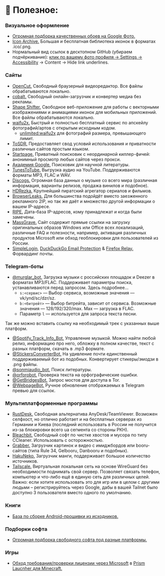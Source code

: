 # 🌠 Полезное:

### Визуальное оформление

* [Огромная подборка качественных обоев на Google Фото.](https://photos.google.com/share/AF1QipOIcbtWWVSIYkq21nNYNLOwzCdIhQWlJetX2qT-5XZMQuKinJa8pyboRc9j-gL2aA?pli=1&key=OXI4MUxma3dHUEtoMFJIOEMwQ1JBYWFVY0sxQVZR)
* [Icon Archive.](https://iconarchive.com/) Большая и бесплатная библиотека иконок в форматах .ico/.png.
* Нормальный вид ссылок в десктопном GitHub (убираем подчёркивание): [клик по вашему фото профиля → Settings → Accessibility](https://github.com/settings/accessibility) → Content → Hide link underlines.

### Сайты

* [OpenCut.](https://opencut.app) Свободный браузерный видеоредактор. Все файлы обрабатываются локально.
* [cobalt.](https://cobalt.tools) Свободный онлайн-загрузчик и конвертер медиа без рекламы.
* [Shape Shifter.](https://shapeshifter.design) Свободное веб-приложение для работы с векторными изображениями и анимациями иконок для мобильных приложений. Все файлы обрабатываются локально.
* [waifu2x.](https://waifu2x.udp.jp) Быстрый и полностью бесплатный сервис по апскейлу фотографий/артов с открытым исходным кодом.
  * [unlimited:waifu2x](https://unlimited.waifu2x.net) для фотографий размера, превышающего лимит.
* [ToSDR.](https://tosdr.org) Предоставляет свод условий использования и приватности различных сайтов простым языком.
* [Startpage.](https://startpage.com) Приватный поисковик с неординарной киллер-фичей: анонимный просмотр любых сайтов через прокси.
* [Академия Google.](https://scholar.google.com) Поисковик для научной литературы.
* [TunesToTube.](https://www.tunestotube.com) Выгрузка аудио на YouTube. Поддерживаются форматы MP3, FLAC и WAV.
* [Discogs.](https://discogs.com) Огромная база данных о музыке со всего мира (различная информация, варианты релизов, продажа винилов и подобное).
* [HDRezka.](https://hdrezka.co) Крупнейший пиратский агрегатор сериалов и фильмов.
* [BrowserLeaks.](https://browserleaks.com) Для большинства подойдёт вместо заезженного рекламного 2IP, но так же даёт и множество другой информации о вашем IP-адресе.
* [RIPE.](https://apps.db.ripe.net/db-web-ui/query) Дата-база IP-адресов, кому принадлежат и когда были замечены.
* [MassGrave.](https://massgrave.dev) Cайт содержит прямые ссылки на загрузку оригинальных образов Windows или Office всех локализаций, различные FAQ и полезности, например, активация различных продуктов Microsoft или обход геоблокировки для пользователей из России.
* [SimpleLogin,](https://simplelogin.io) [DuckDuckGo Email Protection](https://duckduckgo.com/email) & [Firefox Relay.](https://relay.firefox.com) Форвардинг почты.

### Telegram-боты

* [@murglar_bot.](https://t.me/murglar_bot) Загрузка музыки с российских площадок и Deezer в форматах MP3/FLAC. Поддерживает параметры поиска, устанавливаются перед запросом. Здесь подробнее...  
  * `s:<сервис>` — Выбор сервиса, возможные значения — vk/ynd/sc/dzr/sz.  
  * `b:<битрейт>` — Выбор битрейта, зависит от сервиса. Возможные значения — 128/192/320/max. Max — загрузка в FLAC.  
  * Параметр `l` — используется для запроса текста песни.  

Так же можно вставить ссылку на необходимый трек с указанных выше платформ.

* [@Spotify_Track_Info_Bot.](https://t.me/Spotify_Track_Info_Bot) Управление музыкой. Можно найти любой релиз, информацию про него, обложку в полном качестве, текст с разных платформ, скачать в .mp3 формате.
* [@StickersConverterBot.](https://t.me/StickersConverterBot) На удивление почти единственный поддерживаемый бот из подобных. Конвертирует стикеры/эмодзи в .png файлы.
* [@sonmiaudio_bot.](https://t.me/sonmiaudio_boy) Поиск литературы.
* [@orforobot.](https://t.me/orforobot) Проверка текста на орфографические ошибки.
* [@GetBridgesBot.](https://t.me/GetBridgesBot) Запрос мостов для доступа в Tor.
* [@WebpageBot.](https://t.me/WebpageBot) Ручное обновление отображаемых в Telegram превью для ссылок.

### Мультиплатформенные программы
* [RustDesk.](https://rustdesk.com/) Свободная альтернатива AnyDesk/TeamViewer. Возможен селфхост, но отлично работает и на бесплатных серверах из Германии и Киева (последний использовать в России не получится из-за блокировки всего ua сегмента со стороны РКН).
* [Bleachbit.](https://bleachbit.org/) Свободный софт по чистке хвостов и мусора по типу CCleaner. Использовать с осторожностью.
* [Grabber.](https://github.com/Bionus/imgbrd-grabber) Загрузчик картинок и видео с имиджбордов или booru-сайтов (типа Rule 34, Gelbooru, Danbooru и подобных).
* [HakuNeko.](https://hakuneko.download/) Загрузчик манги, поддерживает большое количество источников.
* [Tailscale.](https://tailscale.com/) Виртуальная локальная сеть на основе WireGuard без необходимости поднимать свой сервер. Позволяет связать телефон, компьютер и что-либо ещё в единую сеть для различных целей. Важно: если хотите использовать это для игр или в целом с другими людьми – регистрируйтесь через Google, дабы в вашей Tailnet было доступно 3 пользователя вместо одного по умолчанию.

### Книги
* [База по сборке Android-прошивки из исходников.](https://roker2.github.io/BookAboutBuilding/)

### Подборки софта
* [Огромная подборка свободного софта под разные платформы.](https://github.com/paulaime/awesome-privacy)

### Игры
* [Обход требования/проверки лицензии через Microsoft](https://github.com/antunnitraj/Prism-Launcher-PolyMC-Offline-Bypass) в [Prism Laucnher для Minecraft.](https://github.com/PrismLauncher/PrismLauncher)
